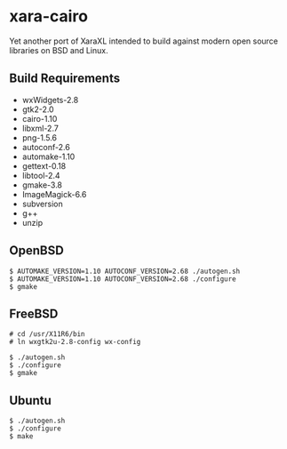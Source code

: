 xara-cairo
==========

Yet another port of XaraXL intended to build against modern open source
libraries on BSD and Linux.

Build Requirements
------------------

* wxWidgets-2.8
* gtk2-2.0
* cairo-1.10
* libxml-2.7
* png-1.5.6
* autoconf-2.6
* automake-1.10
* gettext-0.18
* libtool-2.4
* gmake-3.8
* ImageMagick-6.6
* subversion
* g++
* unzip

OpenBSD
-------

    $ AUTOMAKE_VERSION=1.10 AUTOCONF_VERSION=2.68 ./autogen.sh 
    $ AUTOMAKE_VERSION=1.10 AUTOCONF_VERSION=2.68 ./configure
    $ gmake

FreeBSD
-------

    # cd /usr/X11R6/bin
	# ln wxgtk2u-2.8-config wx-config

    $ ./autogen.sh 
    $ ./configure
    $ gmake

Ubuntu
------

    $ ./autogen.sh 
    $ ./configure
    $ make

[libpng-1.5]: http://www.libpng.org/pub/png/libpng-manual.txt
[malloc]: http://stackoverflow.com/questions/3886539/how-to-find-how-much-space-is-allocated-by-a-call-to-malloc
[pngexample]: http://svn.ghostscript.com/ghostscript/tags/libpng-1.2.8/example.c
[malloc_usable_size]: http://readlist.com/lists/netbsd.org/current-users/3/17022.html
